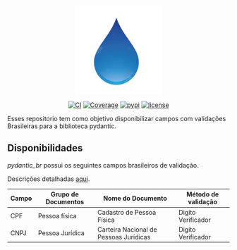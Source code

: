 
<p align="center">
    <img src="https://raw.githubusercontent.com/scjorge/pydantic_br/master/docs/assets/logo.png" width='200'/>
</p>

<center>

[![CI](https://github.com/scjorge/pydantic_br/workflows/CI/badge.svg?event=push)](https://github.com/scjorge/pydantic_br/actions)
[![Coverage](https://coverage-badge.samuelcolvin.workers.dev/pydantic/pydantic.svg)](https://github.com/pydantic/pydantic/actions?query=event%3Apush+branch%3Amain+workflow%3ACI)
[![pypi](https://img.shields.io/pypi/v/pydantic.svg)](https://pypi.python.org/pypi/pydantic)
[![license](https://img.shields.io/github/license/pydantic/pydantic.svg)](https://github.com/scjorge/pydantic_br/blob/master/LICENSE)

</center>


Esses repositorio tem como objetivo disponibilizar campos com validações Brasileiras para a biblioteca pydantic.


## Disponibilidades

*pydantic_br* possui os seguintes campos brasileiros de validação.

Descrições detalhadas [aqui](usage/descriptions.md).

| Campo | Grupo de Documentos | Nome do Documento | Método de validação
|---|---|---|---|
| CPF | Pessoa física | Cadastro de Pessoa Física | Digito Verificador
| CNPJ | Pessoa Jurídica | Carteira Nacional de Pessoas Jurídicas | Digito Verificador



